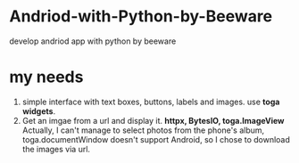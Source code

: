 # Andriod-with-Python-by-Beeware
develop andriod app with python by beeware 

# my needs
1. simple interface with text boxes, buttons, labels and images. use **toga widgets**.
2. Get an imgae from a url and display it. **httpx, BytesIO, toga.ImageView**
Actually, I can't manage to select photos from the phone's album, toga.documentWindow doesn't support Android, so I chose to download the images via url.
